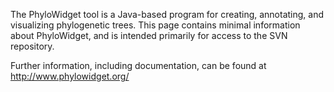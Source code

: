 The PhyloWidget tool is a Java-based program for creating, annotating, and visualizing phylogenetic trees. This page contains minimal information about PhyloWidget, and is intended primarily for access to the SVN repository.

Further information, including documentation, can be found at http://www.phylowidget.org/